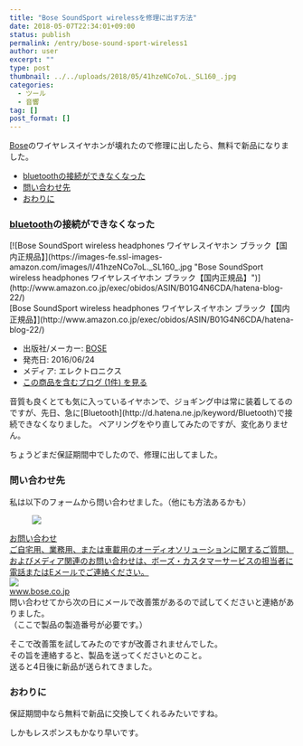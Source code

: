 ```yaml
---
title: "Bose SoundSport wirelessを修理に出す方法"
date: 2018-05-07T22:34:01+09:00
status: publish
permalink: /entry/bose-sound-sport-wireless1
author: user
excerpt: ""
type: post
thumbnail: ../../uploads/2018/05/41hzeNCo7oL._SL160_.jpg
categories:
  - ツール
  - 音響
tag: []
post_format: []
---
```


[Bose](http://d.hatena.ne.jp/keyword/Bose)のワイヤレスイヤホンが壊れたので修理に出したら、無料で新品になりました。

- [bluetoothの接続ができなくなった](#bluetooth%E3%81%AE%E6%8E%A5%E7%B6%9A%E3%81%8C%E3%81%A7%E3%81%8D%E3%81%AA%E3%81%8F%E3%81%AA%E3%81%A3%E3%81%9F)
- [問い合わせ先](#%E5%95%8F%E3%81%84%E5%90%88%E3%82%8F%E3%81%9B%E5%85%88)
- [おわりに](#%E3%81%8A%E3%82%8F%E3%82%8A%E3%81%AB)

### [bluetooth](http://d.hatena.ne.jp/keyword/bluetooth)の接続ができなくなった

<div class="freezed"><div class="hatena-asin-detail">[![Bose SoundSport wireless headphones ワイヤレスイヤホン ブラック【国内正規品】](https://images-fe.ssl-images-amazon.com/images/I/41hzeNCo7oL._SL160_.jpg "Bose SoundSport wireless headphones ワイヤレスイヤホン ブラック【国内正規品】")](http://www.amazon.co.jp/exec/obidos/ASIN/B01G4N6CDA/hatena-blog-22/)<div class="hatena-asin-detail-info">[Bose SoundSport wireless headphones ワイヤレスイヤホン ブラック【国内正規品】](http://www.amazon.co.jp/exec/obidos/ASIN/B01G4N6CDA/hatena-blog-22/)

- <span class="hatena-asin-detail-label">出版社/メーカー:</span> [BOSE](http://d.hatena.ne.jp/keyword/BOSE)
- <span class="hatena-asin-detail-label">発売日:</span> 2016/06/24
- <span class="hatena-asin-detail-label">メディア:</span> エレクトロニクス
- [この商品を含むブログ (1件) を見る](http://d.hatena.ne.jp/asin/B01G4N6CDA/hatena-blog-22)

</div><div class="hatena-asin-detail-foot"> </div></div></div>音質も良くとても気に入っているイヤホンで、ジョギング中は常に装着してるのですが、先日、急に[Bluetooth](http://d.hatena.ne.jp/keyword/Bluetooth)で接続できなくなりました。  
ペアリングをやり直してみたのですが、変化ありません。

ちょうどまだ保証期間中でしたので、修理に出してました。

### 問い合わせ先

私は以下のフォームから問い合わせました。（他にも方法あるかも）

[<div class="blogcard external-blogcard eb-left cf"><div class="blogcard-label external-blogcard-label"><span class="fa"></span></div><figure class="blogcard-thumbnail external-blogcard-thumbnail">![](https://www.exp-cards.net/wp-content/uploads/cocoon-resources/blog-card-cache/e2c9b64598e68d59023750d5080a2337.jpg)</figure><div class="blogcard-content external-blogcard-content"><div class="blogcard-title external-blogcard-title">お問い合わせ</div><div class="blogcard-snippet external-blogcard-snippet">ご自宅用、業務用、または車載用のオーディオソリューションに関するご質問、およびメディア関連のお問い合わせは、ボーズ・カスタマーサービスの担当者に電話またはEメールでご連絡ください。</div></div><div class="blogcard-footer external-blogcard-footer cf"><div class="blogcard-site external-blogcard-site"><div class="blogcard-favicon external-blogcard-favicon">![](https://www.google.com/s2/favicons?domain=www.bose.co.jp)</div><div class="blogcard-domain external-blogcard-domain">www.bose.co.jp</div></div></div></div>](https://www.bose.co.jp/ja_jp/forms/contact.html "お問い合わせ")問い合わせてから次の日にメールで改善策があるので試してくださいと連絡がありました。  
（ここで製品の製造番号が必要です。）

そこで改善策を試してみたのですが改善されませんでした。  
その旨を連絡すると、製品を送ってくださいとのこと。  
送ると4日後に新品が送られてきました。

### おわりに

保証期間中なら無料で新品に交換してくれるみたいですね。

しかもレスポンスもかなり早いです。
